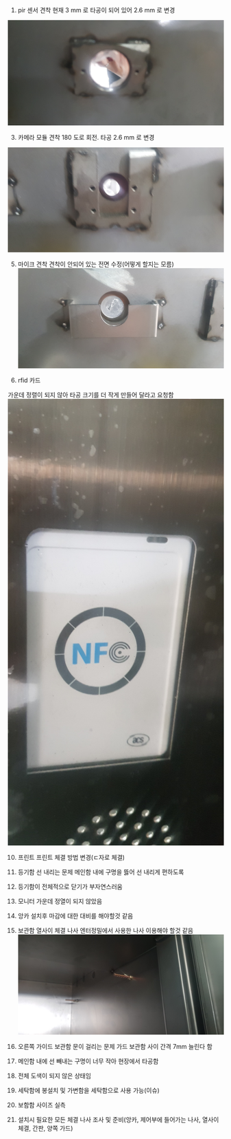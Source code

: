 1.  pir 센서 견착
  현재 3 mm 로 타공이 되어 있어 2.6 mm 로 변경
  <img src="./images/xi_9.jpg"  width="600px">
  
3.  카메라 모듈 견착
  180 도로 회전. 타공 2.6 mm 로 변경
  <img src="./images/xi_8.jpg"  width="600px">
  
5.  마이크 견착
  견착이 안되어 있는 전면 수정(어떻게 할지는 모름)
    <img src="./images/xi_4.jpg"  width="600px">
    
7.  rfid 카드

  가운데 정렬이 되지 않아 타공 크기를 더 작게 만들어 달라고 요청함
    <img src="./images/xi_1.jpg"  width="600px">
    
10.  프린트
  프린트 체결 방법 변경(ㄷ자로 체결)
  
12.  등기함 선 내리는 문제
   메인함 내에 구명을 뜷어 선 내리게 편하도록 
13. 등기함이 전체적으로 닫기가 부자연스러움
   
15.  모니터 
    가운데 정열이 되지 않았음
17.  앙카
  설치후 마감에 대한 대비를 해야할것 같음
  
18.  보관함 열사이 체결 나사
  엔터정밀에서 사용한 나사 이용해야 할것 같음 
      <img src="./images/xi_2.jpg"  width="600px">
      
21.  오른쪽 가이드 보관함 문이 걸리는 문제 
  가드 보관함 사이 간격   7mm  늘린다 함
  
20. 메인함 내에 선 빼내는 구명이 너무 작아 현장에서 타공함

22. 전체 도색이 되지 않은 상태임
23. 세탁함에 봉설치 및 가변함을 세탁함으로 사용 가능(이슈)
24. 보함함 사이즈 실측
25. 설치시 필요한 모든 체결 나사 조사 및 준비(앙카, 제어부에 들어가는 나사, 열사이체결, 간판, 양쪽 가드)
